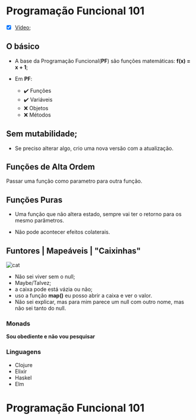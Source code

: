 # Programação Funcional 101
- [x] [Vídeo](https://www.youtube.com/watch?v=GxnbUqPwuKw);

## O básico

- A base da Programação Funcional(**PF**) são funções matemáticas: **f(x) = x + 1**;

- Em **PF**:
  - :heavy_check_mark: Funções
  - :heavy_check_mark: Variáveis
  - :x: Objetos
  - :x: Métodos

## Sem mutabilidade;
  - Se preciso alterar algo, crio uma nova versão com a atualização.

## Funções de Alta Ordem

Passar uma função como parametro para outra função.

## Funções Puras

- Uma função que não altera estado, sempre vai ter o retorno para os mesmo parâmetros.

- Não pode acontecer efeitos colaterais.

## Funtores | Mapeáveis | "Caixinhas"

![cat](https://64.media.tumblr.com/7c6415290c7758a772c1b8fec1ecfced/tumblr_p7tbi4flo01qbwtexo4_400.gifv)

- Não sei viver sem o null;
- Maybe/Talvez;
- a caixa pode está vázia ou não;
- uso a função **map()** eu posso abrir a caixa e ver o valor.
- Não sei explicar, mas para mim parece um null com outro nome, mas não sei tanto do null.

### Monads

  **Sou obediente e não vou pesquisar**

### Linguagens 

- Clojure
- Elixir 
- Haskel
- Elm

# Programação Funcional 101
